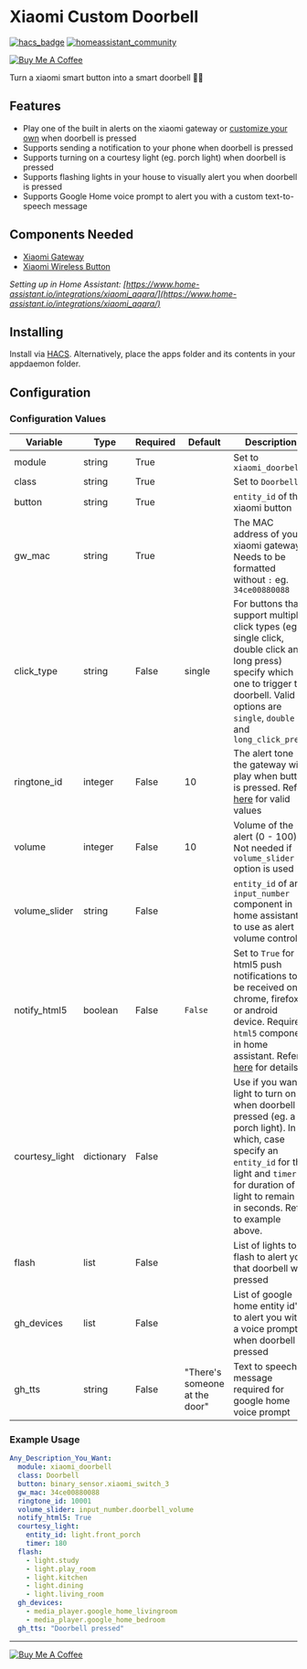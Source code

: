 
# Xiaomi Custom Doorbell 

[![hacs_badge](https://img.shields.io/badge/HACS-Default-orange.svg)](https://github.com/custom-components/hacs) [![homeassistant_community](https://img.shields.io/badge/HA%20community-forum-brightgreen)](https://community.home-assistant.io/) 

<a href="https://www.buymeacoffee.com/so3n" target="_blank"><img src="https://www.buymeacoffee.com/assets/img/custom_images/orange_img.png" alt="Buy Me A Coffee" style="height: auto !important;width: auto !important;" ></a>

Turn a xiaomi smart button into a smart doorbell  🚪🔔

## Features
* Play one of the built in alerts on the xiaomi gateway or [customize your own](https://www.home-assistant.io/integrations/xiaomi_aqara/#services) when doorbell is pressed
* Supports sending a notification to your phone when doorbell is pressed
* Supports turning on a courtesy light (eg. porch light) when doorbell is pressed
* Supports flashing lights in your house to visually alert you when doorbell is pressed
* Supports Google Home voice prompt to alert you with a custom text-to-speech message

## Components Needed
* [Xiaomi Gateway](https://www.gearbest.com/living-appliances/pp_344667.html)
* [Xiaomi Wireless Button](https://www.gearbest.com/smart-home-controls/pp_009395405312.html?wid=1349303)

_Setting up in Home Assistant: [https://www.home-assistant.io/integrations/xiaomi_aqara/](https://www.home-assistant.io/integrations/xiaomi_aqara/)_

## Installing

Install via [HACS](https://hacs.xyz/). Alternatively, place the apps folder and its contents in your appdaemon folder.

## Configuration

### Configuration Values

| Variable       | Type       | Required | Default                       | Description                                                                                                                                                                                                                |
| -------------- | ---------- | -------- | ----------------------------- | -------------------------------------------------------------------------------------------------------------------------------------------------------------------------------------------------------------------------- |
| module         | string     | True     |                               | Set to `xiaomi_doorbell`                                                                                                                                                                                                   |
| class          | string     | True     |                               | Set to `Doorbell`                                                                                                                                                                                                          |
| button         | string     | True     |                               | `entity_id` of the xiaomi button                                                                                                                                                                                           |
| gw_mac         | string     | True     |                               | The MAC address of your xiaomi gateway. Needs to be formatted without `:` eg. `34ce00880088`                                                                                                                               |
| click_type     | string     | False    | single                        | For buttons that support multiple click types (eg. single click, double click and long press) specify which one to trigger the doorbell. Valid options are `single`, `double` and `long_click_press`                       |
| ringtone_id    | integer    | False    | 10                            | The alert tone the gateway will play when button is pressed. Refer [here](https://www.home-assistant.io/integrations/xiaomi_aqara/#services) for valid values                                                              |
| volume         | integer    | False    | 10                            | Volume of the alert (0 - 100). Not needed if `volume_slider` option is used                                                                                                                                                |
| volume_slider  | string     | False    |                               | `entity_id` of an `input_number` component in home assistant to use as alert volume control                                                                                                                                |
| notify_html5   | boolean    | False    | `False`                       | Set to `True` for html5 push notifications to be received on chrome, firefox or android device. Requires `html5` component in home assistant. Refer [here](https://www.home-assistant.io/integrations/html5/) for details. |
| courtesy_light | dictionary | False    |                               | Use if you want a light to turn on when doorbell is pressed (eg. a porch light). In which, case specify an `entity_id` for the light and `timer` for duration of light to remain on in seconds. Refer to example above.    |
| flash          | list       | False    |                               | List of lights to flash to alert you that doorbell was pressed                                                                                                                                                             |
| gh_devices     | list       | False    |                               | List of google home entity id's to alert you with a voice prompt when doorbell is pressed                                                                                                                                  |
| gh_tts         | string     | False    | "There's someone at the door" | Text to speech message required for google home voice prompt                                                                                                                                                               |


### Example Usage

```yaml
Any_Description_You_Want:
  module: xiaomi_doorbell
  class: Doorbell
  button: binary_sensor.xiaomi_switch_3
  gw_mac: 34ce00880088
  ringtone_id: 10001
  volume_slider: input_number.doorbell_volume 
  notify_html5: True
  courtesy_light: 
    entity_id: light.front_porch
    timer: 180
  flash:
    - light.study
    - light.play_room
    - light.kitchen
    - light.dining
    - light.living_room
  gh_devices:
    - media_player.google_home_livingroom
    - media_player.google_home_bedroom
  gh_tts: "Doorbell pressed"
```

<hr/>

<a href="https://www.buymeacoffee.com/so3n" target="_blank"><img src="https://www.buymeacoffee.com/assets/img/custom_images/orange_img.png" alt="Buy Me A Coffee" style="height: auto !important;width: auto !important;" ></a>
